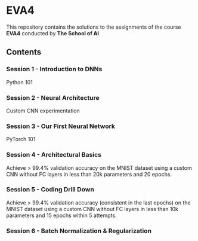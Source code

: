 # EVA4 

This repository contains the solutions to the assignments of the course **EVA4** conducted by **The School of AI**

## Contents

### Session 1 - Introduction to DNNs

Python 101 

### Session 2 - Neural Architecture

Custom CNN experimentation

### Session 3 - Our First Neural Network

PyTorch 101

### Session 4 - Architectural Basics

Achieve > 99.4% validation accuracy on the MNIST dataset using a custom CNN without FC layers in less than 20k parameters and 20 epochs.

### Session 5 - Coding Drill Down

Achieve > 99.4% validation accuracy (consistent in the last epochs) on the MNIST dataset using a custom CNN without FC layers in less than 10k parameters and 15 epochs within 5 attempts.

### Session 6 - Batch Normalization & Regularization




